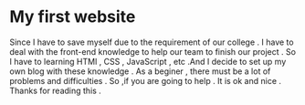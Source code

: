 # My first website


Since I have to save myself due to the requirement of our college . I have to deal with the front-end knowledge to help our team to finish our project . So I have to learning HTMl , CSS , JavaScript , etc  .And I decide to set up my own blog with these knowledge . As a beginer , there must be a lot of problems and difficulties . So  ,if you are going to help . It is ok and nice . Thanks for reading this .
